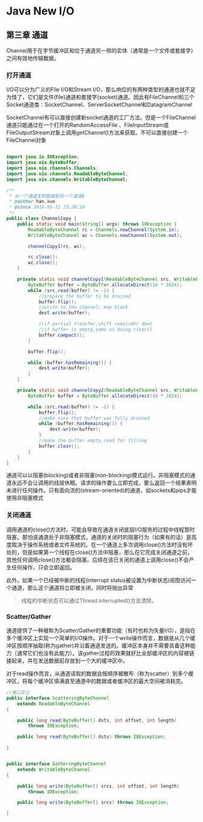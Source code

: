# Java New I/O
## 第三章 通道
Channel用于在字节缓冲区和位于通道另一侧的实体（通常是一个文件或套接字）之间有效地传输数据。

### 打开通道
I/O可以分为广义的File I/O和Stream I/O，那么响应的有两种类型的通道也就不足为怪了，它们是文件(file)通道和套接字(socket)通道。因此有FileChannel和三个Socket通道类：SocketChannel、ServerSocketChannel和DatagramChannel

SocketChannel有可以直接创建新socket通道的工厂方法。但是一个FileChannel通道只能通过在一个打开的RandomAccessFile
、FileInputStream或FileOutputStream对象上调用getChannel()方法来获取。不可以直接创建一个FileChannel对象

```java

import java.io.IOException;
import java.nio.ByteBuffer;
import java.nio.channels.Channels;
import java.nio.channels.ReadableByteChannel;
import java.nio.channels.WritableByteChannel;

/**
 * 从一个通道复制数据到另一个通道Â
 * @author han.xue
 * @since 2018-05-12 23:20:20
 */
public class ChannelCopy {
	public static void main(String[] args) throws IOException {
		ReadableByteChannel rc = Channels.newChannel(System.in);
		WritableByteChannel wc = Channels.newChannel(System.out);

		channelCopy1(rc, wc);

		rc.close();
		wc.close();
	}

	private static void channelCopy1(ReadableByteChannel src, WritableByteChannel dest) throws IOException {
		ByteBuffer buffer = ByteBuffer.allocateDirect(16 * 1024);
		while (src.read(buffer) != -1) {
			//prepare the buffer to be drained
			buffer.flip();
			//write to the channel; may block
			dest.write(buffer);

			//if partial transfer,shift remainder down
			//if buffer is empty,same as doing clear()
			buffer.compact();
		}

		buffer.flip();

		while (buffer.hasRemaining()) {
			dest.write(buffer);
		}
	}

	private static void channelCopy2(ReadableByteChannel src, WritableByteChannel dest) throws IOException {
		ByteBuffer buffer = ByteBuffer.allocateDirect(16 * 1024);

		while (src.read(buffer) != -1) {
			buffer.flip();
			//make sure that buffer was fully drained
			while (buffer.hasRemaining()) {
				dest.write(buffer);
			}
			//make the buffer empty,read for filling
			buffer.clear();
		}
	}
}
```

通道可以以阻塞(blocking)或者非阻塞(non-blocking)模式运行。非阻塞模式的通道永远不会让调用的线层休眠。请求的操作要么立即完成，要么返回一个结果表明未进行任何操作。只有面向流的(stream-oriented)的通道，如sockets和pips才能使用非阻塞模式

### 关闭通道
调用通道的close()方法时，可能会导致在通道关闭底层I/O服务的过程中线程暂时阻塞，那怕该通道处于非阻塞模式，通道的关闭时的阻塞行为（如果有的话）是高度取决于操作系统或者文件系统的。在一个通道上多次调用close()方法时没有坏处的，但是如果第一个线程在close()方法中阻塞，那么在它完成关闭通道之前，其他任何调用close()方法都会阻塞。后续在该已关闭的通道上调用close()不会产生任何操作，只会立即返回。

此外，如果一个已经被中断的线程(interrupt status被设置为中断状态)视图访问一个通道，那么这个通道将立即被关闭，同时将抛出异常

> 线程的中断状态可以通过Thread.interrupted()方法清除。

### Scatter/Gather
通道提供了一种被称为Scatter/Gather的重要功能（有时也称为矢量I/O），是指在多个缓冲区上实现一个简单的I/O操作。对于一个write操作而言，数据是从几个缓冲区按顺序抽取(称为gather)并沿着通道发送的。缓冲区本身并不需要具备这种能力（通常它们也没有此能力）。该gather过程的效果就好比全部缓冲区的内容被链接起来，并在发送数据前存放到一个大的缓冲区中。

对于read操作而言，从通道读取的数据会按顺序被散布（称为scatter）到多个缓冲区，将每个缓冲区填满直至通道中的数据或者缓冲区的最大空间被消耗完。

```java
//接口定义
public interface ScatteringByteChannel
    extends ReadableByteChannel
{

    public long read(ByteBuffer[] dsts, int offset, int length)
        throws IOException;

    public long read(ByteBuffer[] dsts) throws IOException;

}
```

```java

public interface GatheringByteChannel
    extends WritableByteChannel
{

    public long write(ByteBuffer[] srcs, int offset, int length)
        throws IOException;

    public long write(ByteBuffer[] srcs) throws IOException;

}
```
